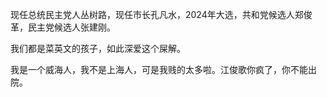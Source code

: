 现任总统民主党人丛树路，现任市长孔凡水，2024年大选，共和党候选人郑俊革，民主党候选人张建刚。

我们都是菜英文的孩子，如此深爱这个屎解。

我是一个威海人，我不是上海人，可是我贱的太多啦。江俊歌你疯了，你不能出院。
